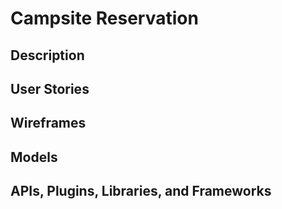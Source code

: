 # Campsite Reservation

## Description

## User Stories

## Wireframes

## Models

## APIs, Plugins, Libraries, and Frameworks


